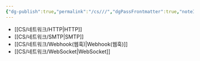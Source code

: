 ```yaml
---
{"dg-publish":true,"permalink":"/cs///","dgPassFrontmatter":true,"noteIcon":"","created":"2024-10-23T20:36:26.802+09:00","updated":"2024-11-05T05:20:08.217+09:00"}
---
```



- [[CS/네트워크/HTTP\|HTTP]]
- [[CS/네트워크/SMTP\|SMTP]]
- [[CS/네트워크/Webhook(웹훅)\|Webhook(웹훅)]]
- [[CS/네트워크/WebSocket\|WebSocket]]
